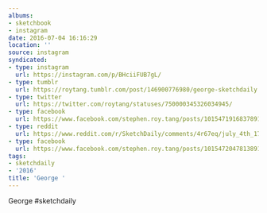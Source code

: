 ```yaml
---
albums:
- sketchbook
- instagram
date: 2016-07-04 16:16:29
location: ''
source: instagram
syndicated:
- type: instagram
  url: https://instagram.com/p/BHciiFUB7gL/
- type: tumblr
  url: https://roytang.tumblr.com/post/146900776980/george-sketchdaily
- type: twitter
  url: https://twitter.com/roytang/statuses/750000345326034945/
- type: facebook
  url: https://www.facebook.com/stephen.roy.tang/posts/10154719168378912:1
- type: reddit
  url: https://www.reddit.com/r/SketchDaily/comments/4r67eq/july_4th_1776/d4ywate/
- type: facebook
  url: https://www.facebook.com/stephen.roy.tang/posts/10154720478138912
tags:
- sketchdaily
- '2016'
title: 'George '
---
```


George #sketchdaily